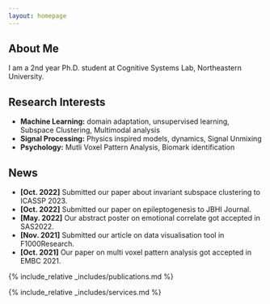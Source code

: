 ```yaml
---
layout: homepage
---
```


## About Me

I am a 2nd year Ph.D. student at Cognitive Systems Lab, Northeastern University.  

## Research Interests
 
- **Machine Learning:** domain adaptation, unsupervised learning, Subspace Clustering, Multimodal analysis
- **Signal Processing:** Physics inspired models, dynamics, Signal Unmixing
- **Psychology:** Mutli Voxel Pattern Analysis, Biomark identification

## News

- **[Oct. 2022]** Submitted our paper about invariant subspace clustering to ICASSP 2023.
- **[Oct. 2022]** Submitted our paper on epileptogenesis to JBHI Journal. 
- **[May. 2022]** Our abstract poster on emotional correlate got accepted in SAS2022.
- **[Nov. 2021]** Submitted our article on data visualisation tool in F1000Research. 
- **[Oct. 2021]** Our paper on multi voxel pattern analysis got accepted in EMBC 2021.

{% include_relative _includes/publications.md %}

{% include_relative _includes/services.md %}
